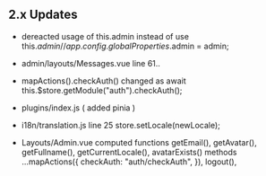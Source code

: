 
## 2.x Updates

* dereacted usage of this.admin instead of use this.$admin // app.config.globalProperties.$admin = admin;
 - admin/layouts/Messages.vue line 61..

* mapActions().checkAuth() changed as await this.$store.getModule("auth").checkAuth();

* plugins/index.js ( added pinia )

* i18n/translation.js  line 25
    store.setLocale(newLocale);

* Layouts/Admin.vue
    computed functions
    getEmail(), getAvatar(), getFullname(), getCurrentLocale(), avatarExists()
    methods
    ...mapActions({
      checkAuth: "auth/checkAuth",
    }),
    logout(),